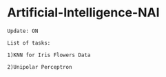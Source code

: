 # Artificial-Intelligence-NAI

	Update: ON
	
	List of tasks:
	
	1)KNN for Iris Flowers Data
	
	2)Unipolar Perceptron